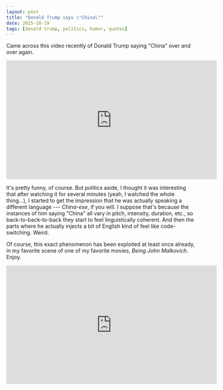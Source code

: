 ```yaml
---
layout: post
title: "Donald Trump says \"China\""
date: 2015-10-19
tags: [donald trump, politics, humor, quotes]
---
```


Came across this video recently of Donald Trump saying "China" over and over
again.

<iframe width="560" height="315" src="https://www.youtube.com/embed/RDrfE9I8_hs" frameborder="0" allowfullscreen></iframe>

It's pretty funny, of course. But politics aside, I thought it was interesting
that after watching it for several minutes (yeah, I watched the whole
thing...), I started to get the impression that he was actually speaking a
different language --- *China-ese*, if you will. I suppose that's because the
instances of him saying "China" all vary in pitch, intensity, duration, etc.,
so back-to-back-to-back they start to feel linguistically coherent. And then
the parts where he actually injects a bit of English kind of feel like
code-switching. Weird.

Of course, this exact phenomenon has been exploited at least once already, in
my favorite scene of one of my favorite movies, *Being John Malkovich*. Enjoy.

<iframe width="560" height="315" src="https://www.youtube.com/embed/Q6Fuxkinhug" frameborder="0" allowfullscreen></iframe>
